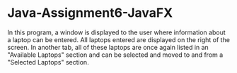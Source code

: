 # Java-Assignment6-JavaFX
In this program, a window is displayed to the user where information about a laptop can be entered. All laptops entered are displayed on the right of the screen. In another tab, all of these laptops are once again listed in an "Available Laptops" section and can be selected and moved to and from a "Selected Laptops" section.
